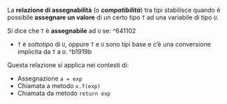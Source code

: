 La **relazione di assegnabilità** (o _**compatibilità**_) tra tipi stabilisce quando è possibile **assegnare un valore** di un certo tipo `T` ad una variabile di tipo `U`.

Si dice che `T` è **assegnabile** ad `U` se: ^641102
- `T` è _sottotipo_ di `U`, oppure  `T` e `U` sono tipi base e c’è una conversione implicita da `T` a `U`. ^b1919b

Questa relazione si applica nei contesti di:

- Assegnazione `a = exp`
- Chiamata a metodo `x.f(exp)`
- Chiamata da metodo `return exp`